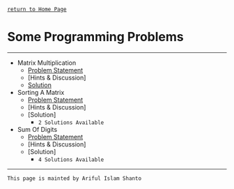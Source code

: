 [ `return to Home Page` ](https://shanto-swe029.github.io)


# Some Programming Problems

***

- Matrix Multiplication
    - [Problem Statement](https://shanto-swe029.github.io/programmingproblem/matrixmultiplication/statement)
    - [Hints & Discussion]
    - [Solution](https://shanto-swe029.github.io/programmingproblem/matrixmultiplication/solution)
- Sorting A Matrix
    - [Problem Statement](https://shanto-swe029.github.io/programmingproblem/sortingamatrix)
    - [Hints & Discussion]
    - [Solution]
        - `2 Solutions Available`
- Sum Of Digits
    - [Problem Statement](https://shanto-swe029.github.io/programmingproblem/sumofdigitsofanumber)
    - [Hints & Discussion]
    - [Solution]
        - `4 Solutions Available`


***

`This page is mainted by Ariful Islam Shanto`

